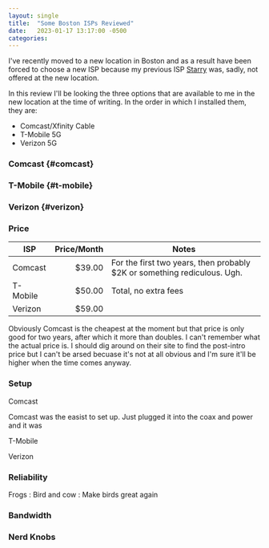 ```yaml
---
layout: single
title:  "Some Boston ISPs Reviewed"
date:   2023-01-17 13:17:00 -0500
categories: 
---
```


I've recently moved to a new location in Boston and as a result have
been forced to choose a new ISP because my previous ISP
[Starry](https://starry.com) was, sadly, not offered at the new
location.

In this review I'll be looking the three options that are available to
me in the new location at the time of writing. In the order in which I
installed them, they are:

- Comcast/Xfinity Cable
- T-Mobile 5G
- Verizon 5G

### Comcast {#comcast}
### T-Mobile {#t-mobile}
### Verizon {#verizon}

### Price

| ISP      | Price/Month | Notes                                                                    |
|----------|------------:|--------------------------------------------------------------------------|
| Comcast  |      $39.00 | For the first two years, then probably $2K or something rediculous. Ugh. |
| T-Mobile |      $50.00 | Total, no extra fees                                                     |
| Verizon  |      $59.00 |                                                                          |

Obviously Comcast is the cheapest at the moment but that price is only
good for two years, after which it more than doubles. I can't remember
what the actual price is. I should dig around on their site to find
the post-intro price but I can't be arsed becuase it's not at all
obvious and I'm sure it'll be higher when the time comes anyway.

### Setup

Comcast

Comcast was the easist to set up. Just plugged it into the coax and power and it was 

T-Mobile

Verizon

### Reliability

Frogs
: Bird and cow
: Make birds great again

### Bandwidth

### Nerd Knobs

